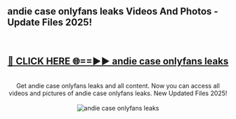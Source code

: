 <h2>andie case onlyfans leaks Videos And Photos - Update Files 2025!</h2>
<br>
<div align="center">
<h2><a href="https://top-ai-tools.click/QrbHav" rel="nofollow">🔴 CLICK HERE 🌐==►► andie case onlyfans leaks</a></h2>
<br>
Get andie case onlyfans leaks and all content. Now you can access all videos and pictures of andie case onlyfans leaks. New Updated Files 2025!
<br>
<br>
<a href="https://top-ai-tools.click/QrbHav" rel="nofollow" data-target="animated-image.originalLink"><img src="https://i.ibb.co.com/WyWwxjT/player-gif2.gif" alt="andie case onlyfans leaks" style="max-width: 100%; display: inline-block;" data-target="animated-image.originalImage"></a>
</div>
<br>
